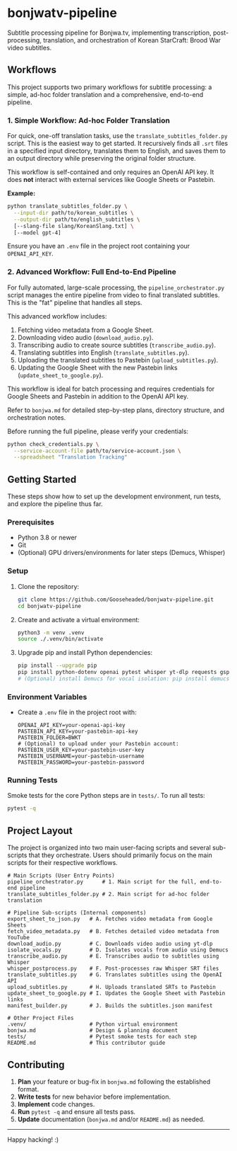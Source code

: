 # bonjwatv-pipeline

Subtitle processing pipeline for Bonjwa.tv, implementing transcription, post-processing, translation,
and orchestration of Korean StarCraft: Brood War video subtitles.

## Workflows

This project supports two primary workflows for subtitle processing: a simple, ad-hoc folder translation and a comprehensive, end-to-end pipeline.

### 1. Simple Workflow: Ad-hoc Folder Translation

For quick, one-off translation tasks, use the `translate_subtitles_folder.py` script. This is the easiest way to get started. It recursively finds all `.srt` files in a specified input directory, translates them to English, and saves them to an output directory while preserving the original folder structure.

This workflow is self-contained and only requires an OpenAI API key. It does **not** interact with external services like Google Sheets or Pastebin.

**Example:**
```bash
python translate_subtitles_folder.py \
  --input-dir path/to/korean_subtitles \
  --output-dir path/to/english_subtitles \
  [--slang-file slang/KoreanSlang.txt] \
  [--model gpt-4]
```
Ensure you have an `.env` file in the project root containing your `OPENAI_API_KEY`.

### 2. Advanced Workflow: Full End-to-End Pipeline

For fully automated, large-scale processing, the `pipeline_orchestrator.py` script manages the entire pipeline from video to final translated subtitles. This is the "fat" pipeline that handles all steps.

This advanced workflow includes:
1.  Fetching video metadata from a Google Sheet.
2.  Downloading video audio (`download_audio.py`).
3.  Transcribing audio to create source subtitles (`transcribe_audio.py`).
4.  Translating subtitles into English (`translate_subtitles.py`).
5.  Uploading the translated subtitles to Pastebin (`upload_subtitles.py`).
6.  Updating the Google Sheet with the new Pastebin links (`update_sheet_to_google.py`).

This workflow is ideal for batch processing and requires credentials for Google Sheets and Pastebin in addition to the OpenAI API key.

Refer to `bonjwa.md` for detailed step-by-step plans, directory structure, and orchestration notes.

Before running the full pipeline, please verify your credentials:
```bash
python check_credentials.py \
  --service-account-file path/to/service-account.json \
  --spreadsheet "Translation Tracking"
```

## Getting Started

These steps show how to set up the development environment, run tests, and explore the pipeline thus far.

### Prerequisites
- Python 3.8 or newer
- Git
- (Optional) GPU drivers/environments for later steps (Demucs, Whisper) 

### Setup
1. Clone the repository:
   ```bash
   git clone https://github.com/Gooseheaded/bonjwatv-pipeline.git
   cd bonjwatv-pipeline
   ```
2. Create and activate a virtual environment:
   ```bash
   python3 -m venv .venv
   source ./.venv/bin/activate
   ```
3. Upgrade pip and install Python dependencies:
   ```bash
   pip install --upgrade pip
   pip install python-dotenv openai pytest whisper yt-dlp requests gspread oauth2client
   # (Optional) install Demucs for vocal isolation: pip install demucs
   ```

### Environment Variables

- Create a `.env` file in the project root with:
  ```dotenv
  OPENAI_API_KEY=your-openai-api-key
  PASTEBIN_API_KEY=your-pastebin-api-key
  PASTEBIN_FOLDER=BWKT
  # (Optional) to upload under your Pastebin account:
  PASTEBIN_USER_KEY=your-pastebin-user-key
  PASTEBIN_USERNAME=your-pastebin-username
  PASTEBIN_PASSWORD=your-pastebin-password
  ```

### Running Tests

Smoke tests for the core Python steps are in `tests/`. To run all tests:
```bash
pytest -q
```

## Project Layout

The project is organized into two main user-facing scripts and several sub-scripts that they orchestrate. Users should primarily focus on the main scripts for their respective workflows.

```
# Main Scripts (User Entry Points)
pipeline_orchestrator.py      # 1. Main script for the full, end-to-end pipeline
translate_subtitles_folder.py # 2. Main script for ad-hoc folder translation

# Pipeline Sub-scripts (Internal components)
export_sheet_to_json.py   # A. Fetches video metadata from Google Sheets
fetch_video_metadata.py   # B. Fetches detailed video metadata from YouTube
download_audio.py         # C. Downloads video audio using yt-dlp
isolate_vocals.py         # D. Isolates vocals from audio using Demucs
transcribe_audio.py       # E. Transcribes audio to subtitles using Whisper
whisper_postprocess.py    # F. Post-processes raw Whisper SRT files
translate_subtitles.py    # G. Translates subtitles using the OpenAI API
upload_subtitles.py       # H. Uploads translated SRTs to Pastebin
update_sheet_to_google.py # I. Updates the Google Sheet with Pastebin links
manifest_builder.py       # J. Builds the subtitles.json manifest

# Other Project Files
.venv/                    # Python virtual environment
bonjwa.md                 # Design & planning document
tests/                    # Pytest smoke tests for each step
README.md                 # This contributor guide
```

## Contributing

1. **Plan** your feature or bug-fix in `bonjwa.md` following the established format.
2. **Write tests** for new behavior before implementation.
3. **Implement** code changes.
4. **Run** `pytest -q` and ensure all tests pass.
5. **Update** documentation (`bonjwa.md` and/or `README.md`) as needed.

---
Happy hacking! :)